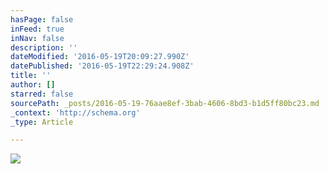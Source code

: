 ```yaml
---
hasPage: false
inFeed: true
inNav: false
description: ''
dateModified: '2016-05-19T20:09:27.990Z'
datePublished: '2016-05-19T22:29:24.908Z'
title: ''
author: []
starred: false
sourcePath: _posts/2016-05-19-76aae8ef-3bab-4606-8bd3-b1d5ff80bc23.md
_context: 'http://schema.org'
_type: Article

---
```

![](https://the-grid-user-content.s3-us-west-2.amazonaws.com/b51ca921-5a31-48ec-aa5a-49f0e3af0baf.jpg)